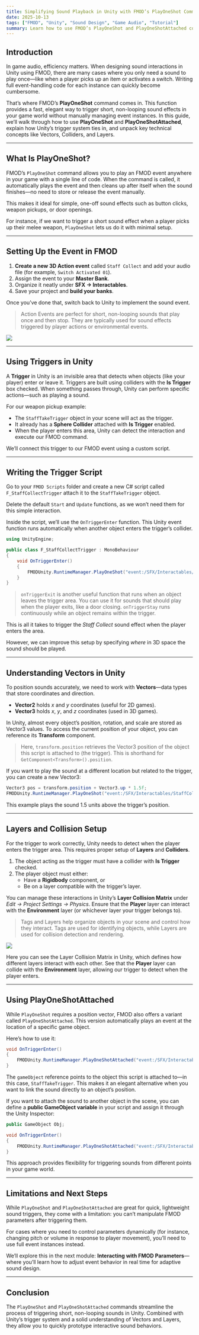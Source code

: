 ```yaml
---
title: Simplifying Sound Playback in Unity with FMOD’s PlayOneShot Command
date: 2025-10-13
tags: ["FMOD", "Unity", "Sound Design", "Game Audio", "Tutorial"]
summary: Learn how to use FMOD’s PlayOneShot and PlayOneShotAttached commands in Unity to efficiently trigger one-off sound effects through colliders and triggers.
---
```


## Introduction

In game audio, efficiency matters. When designing sound interactions in Unity using FMOD, there are many cases where you only need a sound to play once—like when a player picks up an item or activates a switch. Writing full event-handling code for each instance can quickly become cumbersome.

That’s where FMOD’s **PlayOneShot** command comes in. This function provides a fast, elegant way to trigger short, non-looping sound effects in your game world without manually managing event instances. In this guide, we’ll walk through how to use **PlayOneShot** and **PlayOneShotAttached**, explain how Unity’s trigger system ties in, and unpack key technical concepts like Vectors, Colliders, and Layers.

---

## What Is PlayOneShot?

FMOD’s `PlayOneShot` command allows you to play an FMOD event anywhere in your game with a single line of code. When the command is called, it automatically plays the event and then cleans up after itself when the sound finishes—no need to store or release the event manually. 

This makes it ideal for simple, one-off sound effects such as button clicks, weapon pickups, or door openings.

For instance, if we want to trigger a short sound effect when a player picks up their melee weapon, `PlayOneShot` lets us do it with minimal setup.

---

## Setting Up the Event in FMOD

1. **Create a new 3D Action event** called `Staff Collect` and add your audio file (for example, `Switch Activated 01`).
2. Assign the event to your **Master Bank**.
3. Organize it neatly under **SFX → Interactables**.
4. Save your project and **build your banks**.

Once you’ve done that, switch back to Unity to implement the sound event.

> Action Events are perfect for short, non-looping sounds that play once and then stop. They are typically used for sound effects triggered by player actions or environmental events.

![](./image.png)

---

## Using Triggers in Unity

A **Trigger** in Unity is an invisible area that detects when objects (like your player) enter or leave it. Triggers are built using colliders with the **Is Trigger** box checked. When something passes through, Unity can perform specific actions—such as playing a sound.

For our weapon pickup example:

- The `StaffTakeTrigger` object in your scene will act as the trigger.
- It already has a **Sphere Collider** attached with **Is Trigger** enabled.
- When the player enters this area, Unity can detect the interaction and execute our FMOD command.

We’ll connect this trigger to our FMOD event using a custom script.

---

## Writing the Trigger Script

Go to your `FMOD Scripts` folder and create a new C# script called `F_StaffCollectTrigger` attach it to the `StaffTakeTrigger` object.

Delete the default `Start` and `Update` functions, as we won’t need them for this simple interaction.

Inside the script, we’ll use the `OnTriggerEnter` function. This Unity event function runs automatically when another object enters the trigger’s collider.

```csharp
using UnityEngine;

public class F_StaffCollectTrigger : MonoBehaviour
{
    void OnTriggerEnter()
    {
        FMODUnity.RuntimeManager.PlayOneShot("event:/SFX/Interactables/StaffCollect", transform.position);
    }
}
```

> ```onTriggerExit``` is another useful function that runs when an object leaves the trigger area. You can use it for sounds that should play when the player exits, like a door closing. ```onTriggerStay``` runs continuously while an object remains within the trigger.

This is all it takes to trigger the *Staff Collect* sound effect when the player enters the area.

However, we can improve this setup by specifying *where* in 3D space the sound should be played.

---

## Understanding Vectors in Unity

To position sounds accurately, we need to work with **Vectors**—data types that store coordinates and direction.

* **Vector2** holds *x* and *y* coordinates (useful for 2D games).
* **Vector3** holds *x*, *y*, and *z* coordinates (used in 3D games).

In Unity, almost every object’s position, rotation, and scale are stored as Vector3 values. To access the current position of your object, you can reference its **Transform** component.

> Here, `transform.position` retrieves the Vector3 position of the object this script is attached to (the trigger). This is shorthand for `GetComponent<Transform>().position`.

If you want to play the sound at a different location but related to the trigger, you can create a new Vector3:

```csharp
Vector3 pos = transform.position + Vector3.up * 1.5f;
FMODUnity.RuntimeManager.PlayOneShot("event:/SFX/Interactables/StaffCollect", pos);
``` 

This example plays the sound 1.5 units above the trigger’s position.

---

## Layers and Collision Setup

For the trigger to work correctly, Unity needs to detect when the player enters the trigger area. This requires proper setup of **Layers** and **Colliders**.

1. The object acting as the trigger must have a collider with **Is Trigger** checked.
2. The player object must either:
   * Have a **Rigidbody** component, or
   * Be on a layer compatible with the trigger’s layer.

You can manage these interactions in Unity’s **Layer Collision Matrix** under *Edit → Project Settings → Physics*.
Ensure that the **Player** layer can interact with the **Environment** layer (or whichever layer your trigger belongs to).

> Tags and Layers help organize objects in your scene and control how they interact. Tags are used for identifying objects, while Layers are used for collision detection and rendering.

![](./physics-layers.png)

Here you can see the Layer Collision Matrix in Unity, which defines how different layers interact with each other. See that the **Player** layer can collide with the **Environment** layer, allowing our trigger to detect when the player enters.

---

## Using PlayOneShotAttached

While `PlayOneShot` requires a position vector, FMOD also offers a variant called `PlayOneShotAttached`. This version automatically plays an event at the location of a specific game object.

Here’s how to use it:

```csharp
void OnTriggerEnter()
{
    FMODUnity.RuntimeManager.PlayOneShotAttached("event:/SFX/Interactables/StaffCollect", gameObject);
}
```

The `gameObject` reference points to the object this script is attached to—in this case, `StaffTakeTrigger`.
This makes it an elegant alternative when you want to link the sound directly to an object’s position.

If you want to attach the sound to another object in the scene, you can define a **public GameObject variable** in your script and assign it through the Unity Inspector:

```csharp
public GameObject Obj;

void OnTriggerEnter()
{
    FMODUnity.RuntimeManager.PlayOneShotAttached("event:/SFX/Interactables/StaffCollect", Obj);
}
```

This approach provides flexibility for triggering sounds from different points in your game world.

---

## Limitations and Next Steps

While `PlayOneShot` and `PlayOneShotAttached` are great for quick, lightweight sound triggers, they come with a limitation:
you can’t manipulate FMOD parameters after triggering them.

For cases where you need to control parameters dynamically (for instance, changing pitch or volume in response to player movement), you’ll need to use full event instances instead.

We’ll explore this in the next module: **Interacting with FMOD Parameters**—where you’ll learn how to adjust event behavior in real time for adaptive sound design.

---

## Conclusion

The `PlayOneShot` and `PlayOneShotAttached` commands streamline the process of triggering short, non-looping sounds in Unity. Combined with Unity’s trigger system and a solid understanding of Vectors and Layers, they allow you to quickly prototype interactive sound behaviors.





